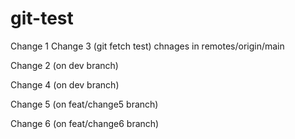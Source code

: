# git-test

Change 1
Change 3 (git fetch test) chnages in remotes/origin/main

Change 2 (on dev branch)

Change 4 (on dev branch)

Change 5 (on feat/change5 branch)

Change 6 (on feat/change6 branch)
